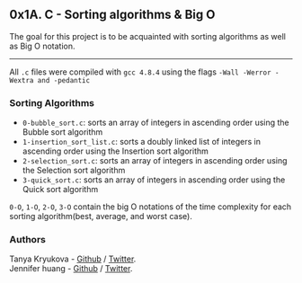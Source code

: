 ## 0x1A. C - Sorting algorithms & Big O
The goal for this project is to be acquainted with sorting algorithms as well as Big O notation. 

---
All `.c` files were compiled with `gcc 4.8.4` using the flags `-Wall -Werror -Wextra and -pedantic`


### Sorting Algorithms
* `0-bubble_sort.c`: sorts an array of integers in ascending order using the Bubble sort algorithm
* `1-insertion_sort_list.c`: sorts a doubly linked list of integers in ascending order using the Insertion sort algorithm
* `2-selection_sort.c`: sorts an array of integers in ascending order using the Selection sort algorithm
* `3-quick_sort.c`: sorts an array of integers in ascending order using the Quick sort algorithm

`0-O`, `1-O`, `2-O`, `3-O` contain the big O notations of the time complexity for each sorting algorithm(best, average, and worst case). 





### Authors
Tanya Kryukova - [Github](https://github.com/tanyastropheus) / [Twitter](https://twitter.com/tyastropheus).  
Jennifer huang - [Github](http://www.github.com/jhuang10123) / [Twitter](http://www.twitter.com/earthtojhuang). 
